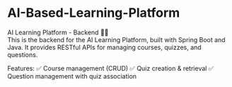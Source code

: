 # AI-Based-Learning-Platform
AI Learning Platform - Backend 🧠🚀  
This is the backend for the AI Learning Platform, built with Spring Boot and Java. It provides RESTful APIs for managing courses, quizzes, and questions.  

Features: 
✅ Course management (CRUD) 
✅ Quiz creation &amp; retrieval 
✅ Question management with quiz association  

